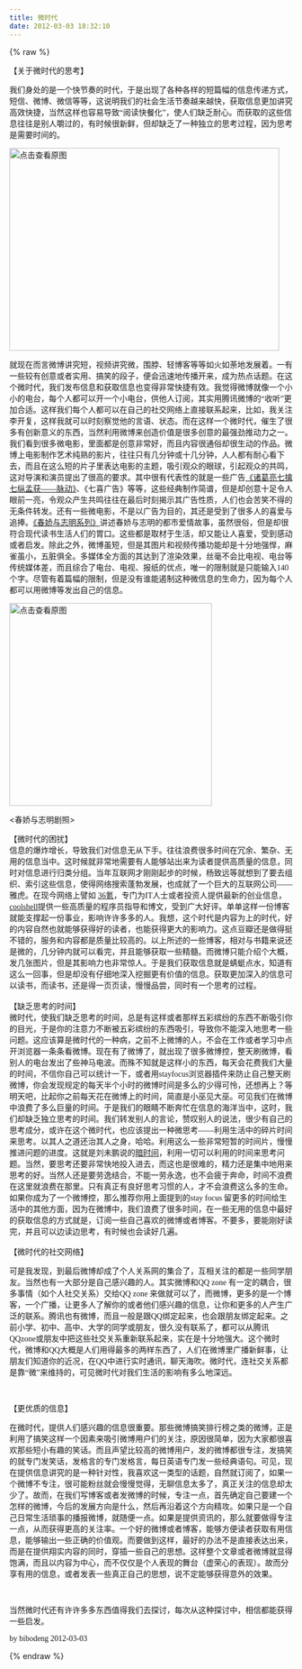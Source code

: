 ```yaml
---
title: 微时代
date: 2012-03-03 18:32:10
---
```

{% raw %}
<div><span style="font-family:'Microsoft YaHei';font-size:14px;">【关于微时代的思考】</span><br />
<span style="font-size:14px;"> </span><p><span style="font-family:'Microsoft YaHei';font-size:14px;">我们身处的是一个快节奏的时代，于是出现了各种各样的短篇幅的信息传递方式，短信、微博、微信等等，这说明我们的社会生活节奏越来越快，获取信息更加讲究高效快捷，当然这样也容易导致“阅读快餐化”，使人们缺乏耐心。而获取的这些信息往往是别人嚼过的，有时候很新鲜，但却缺乏了一种独立的思考过程，因为思考是需要时间的。</span></p>
<span style="font-size:14px;"> </span><p><span style="font-family:'Microsoft YaHei';font-size:14px;"><a target="_blank" href="/content/plugins/kl_album/upload/201203/1f1b50e73c45ebe770bd32acf7f8218c2012030310510110170.jpg"><img src="/content/plugins/kl_album/upload/201203/1f1b50e73c45ebe770bd32acf7f8218c2012030310510110170.jpg" width="480" height="360" alt="点击查看原图" border="0" /></a><br />
</span></p>
<span style="font-size:14px;"> </span><p><span style="font-family:'Microsoft YaHei';font-size:14px;">就现在而言微博讲究短，视频讲究微，围脖、轻博客等等如火如荼地发展着。一有一些较有创意或者实用、搞笑的段子，便会迅速地传播开来，成为热点话题。在这个微时代，我们发布信息和获取信息也变得非常快捷有效。我觉得微博就像一个小小的电台，每个人都可以开一个小电台，供他人订阅，其实用腾讯微博的“收听”更加合适。这样我们每个人都可以在自己的社交网络上直接联系起来，比如，我关注李开复，这样我就可以时刻察觉他的言语、状态。而在这样一个微时代，催生了很多有创新意义的东西，当然利用微博来创造价值是很多创意的最强劲推动力之一。我们看到很多微电影，里面都是创意非常好，而且内容很通俗却很生动的作品。微博上电影制作艺术纯熟的影片，往往只有几分钟或十几分钟，人人都有耐心看下去，而且在这么短的片子里表达电影的主题，吸引观众的眼球，引起观众的共鸣，这对导演和演员提出了很高的要求。其中很有代表性的就是一些广告<a href="http://www.tudou.com/programs/view/4iiAhyrM8s0/"><span style="font-size:14px;">《诸葛亮七擒七纵孟获——脉动》</span></a>、《七喜广告》等等，这些经典制作简谱，但是却创意十足</span><span style="font-family:'Microsoft YaHei';font-size:14px;">令人眼前一亮，令观众产生共鸣往往在最后时刻揭示其广告性质，人们也会苦笑不得的无条件转发。还有一些微电影，不是以广告为目的，其还是受到了很多人的喜爱与追捧。<a href="http://movie.douban.com/subject/6386345/"><span style="font-size:14px;">《春娇与志明系列》</span></a>讲述春娇与志明的都市爱情故事，虽然很俗，但是却很符合现代读书生活人们的胃口。这些都是取材于生活，却又能让人喜爱，受到感动或者启发。除此之外，微博虽短，但是其图片和视频传播功能却是十分地强悍，麻雀虽小，五脏俱全。多媒体全方面的其达到了渲染效果，丝毫不会比电视、电台等传统媒体差，而且综合了电台、电视、报纸的优点，唯一的限制就是只能输入140个字。尽管有着篇幅的限制，但是没有谁能遏制这种微信息的生命力，因为每个人都可以用微博等发出自己的信息。</span></p>
<span style="font-size:14px;"> </span><p><span style="font-family:'Microsoft YaHei';font-size:14px;"><a target="_blank" href="/content/plugins/kl_album/upload/201203/3fa3998827931149ff434dcd92cdb1a22012030310533627105.jpg"><img src="/content/plugins/kl_album/upload/201203/3fa3998827931149ff434dcd92cdb1a22012030310533627105.jpg" width="360" height="360" alt="点击查看原图" border="0" /></a><br />
</span></p>
<span style="font-size:14px;"> </span><p><span style="font-size:14px;">&lt;春娇与志明剧照&gt;</span></p>
<span style="font-size:14px;"> </span><span style="font-family:'Microsoft YaHei';font-size:14px;">【微时代的困扰】</span><br />
<span style="font-size:14px;"> </span><span style="font-family:'Microsoft YaHei';font-size:14px;">信息的爆炸增长，导致我们对信息无从下手。往往浪费很多时间在冗余、繁杂、无用的信息当中。这时候就非常地需要有人能够站出来为读者提供高质量的信息，同时对信息进行归类分组。当年互联网才刚刚起步的时候，杨致远等就想到了要去组织、索引这些信息，使得网络搜索蓬勃发展，也成就了一个巨大的互联网公司——雅虎。在现今网络上譬如 <a href="http://www.36kr.com/"><span style="font-size:14px;">36氪</span></a>，专门为IT人士或者投资人提供最新的创业信息，<a href="/admin/coolshell.cn"><span style="font-size:14px;">coolshell</span></a>提供一些高质量的程序员指导和博文，受到广大好评。单单这样一份博客就能支撑起一份事业，影响许许多多的人。我想，这个时代是内容为上的时代，好的内容自然也就能够获得好的读者，也能获得更大的影响力。这点豆瓣还是做得挺不错的，服务和内容都是质量比较高的。以上所述的一些博客，相对与书籍来说还是微的，几分钟内就可以看完，并且能够获取一些精髓。而微博只能介绍个大概，发几张图片，但是其影响力也非常惊人。于是我们获取信息就是蜻蜓点水，知道有这么一回事，但是却没有仔细地深入挖掘更有价值的信息。获取更加深入的信息可以读书，而读书，还是得一页页读，慢慢品尝，同时有一个思考的过程。</span><br />
<span style="font-size:14px;"> </span><br />
<span style="font-size:14px;"> </span><span style="font-family:'Microsoft YaHei';font-size:14px;">【缺乏思考的时间】</span><br />
<span style="font-size:14px;"> </span><span style="font-family:'Microsoft YaHei';font-size:14px;">微时代，使我们缺乏思考的时间，总是有这样或者那样五彩缤纷的东西不断吸引你的目光，于是你的注意力不断被五彩缤纷的东西吸引，导致你不能深入地思考一些问题。这应该算是微时代的一种病，之前不上微博的人，不会在工作或者学习中点开浏览器一条条看微博。现在有了微博了，就出现了很多微博控，整天刷微博，看别人的电台发出了些神马电波。而殊不知就是这样小的东西，每天会花费我们大量的时间，不信你自己可以统计一下，或者用stayfocus浏览器插件来防止自己整天刷微博，你会发现规定的每天半个小时的微博时间是多么的少得可怜，还想再上？等明天吧，比起你之前每天花在微博上的时间，简直是小巫见大巫。可见我们在微博中浪费了多么巨量的时间。于是我们的眼睛不断奔忙在信息的海洋当中，这时，我们却缺乏独立思考的时间。我们转发别人的言论，赞叹别人的说法，很少有自己的思考成分，或许在这个微时代，也应该提出一种微思考——利用生活中的碎片时间来思考。以其人之道还治其人之身，哈哈。利用这么一些非常短暂的时间片，慢慢推进问题的进度。这就是刘未鹏说的<a href="http://book.douban.com/subject/6709809/"><span style="font-size:14px;">暗时间</span></a>，利用一切可以利用的时间来思考问题。当然，要思考还要非常快地投入进去，而这也是很难的，精力还是集中地用来思考的好。当然人还是要劳逸结合，不能一劳永逸，也不会疲于奔命，时间不浪费在这里就浪费在那里。只有真正有良好思考习惯的人，才不会浪费这么多的生命。如果你成为了一个微博控，那么推荐你用上面提到的stay 
focus 
留更多的时间给生活中的其他方面，因为在微博中，我们浪费了很多时间，在一些无用的信息中最好的获取信息的方式就是，订阅一些自己喜欢的微博或者博客。不要多，要能刚好读完，并且可以边读边思考，有时候也会读好几遍。</span></div>
<span style="font-size:14px;"> </span><span style="font-family:'Microsoft YaHei';font-size:14px;"> </span><div><span style="font-family:'Microsoft YaHei';font-size:14px;">&nbsp;</span></div>
<span style="font-size:14px;"> </span><span style="font-family:'Microsoft YaHei';font-size:14px;"> </span><div><span style="font-family:'Microsoft YaHei';font-size:14px;">【微时代的社交网络】</span></div>
<span style="font-size:14px;"> </span><span style="font-family:'Microsoft YaHei';font-size:14px;"> </span><p><span style="font-family:'Microsoft YaHei';font-size:14px;">可是我发现，到最后微博却成了个人关系网的集合了，互相关注的都是一些同学朋友。当然也有一大部分是自己感兴趣的人。其实微博和QQ zone 
有一定的耦合，很多事情（如个人社交关系）交给QQ zone 
来做就可以了，而微博，更多的是一个博客，一个广播，让更多人了解你的或者他们感兴趣的信息，让你和更多的人产生广泛的联系。腾讯也有微博，而且一般是跟QQ绑定起来，也会跟朋友绑定起来。之前小学、初中、高中、大学的同学或朋友，很久没有联系了，都可以从腾讯QQzone或朋友中把这些社交关系重新联系起来，实在是十分地强大。这个微时代，微博和QQ大概是人们用得最多的两样东西了，人们在微博里广播新鲜事，让朋友们知道你的近况，在QQ中进行实时通讯，聊天海吹。微时代，连社交关系都是靠“微”来维持的，可见微时代对我们生活的影响有多么地深远。</span></p>
<span style="font-size:14px;"> </span><p><span style="font-family:'Microsoft YaHei';font-size:14px;"><br />
</span></p>
<span style="font-size:14px;"> </span><span style="font-family:'Microsoft YaHei';font-size:14px;"> </span><div><span style="font-family:'Microsoft YaHei';font-size:14px;">【更优质的信息】</span><br />
<span style="font-size:14px;"> </span></div>
<span style="font-size:14px;"> </span><span style="font-family:'Microsoft YaHei';font-size:14px;"> </span><p><span style="font-family:'Microsoft YaHei';font-size:14px;">在微时代，提供人们感兴趣的信息很重要。那些微博搞笑排行榜之类的微博，正是利用了搞笑这样一个因素来吸引微博用户们的关注，原因很简单，因为大家都很喜欢那些短小有趣的笑话。而且声望比较高的微博用户，发的微博都很专注，发搞笑的就专门发笑话，发格言的专门发格言，每日英语专门发一些经典语句。可见，现在提供信息讲究的是一种针对性，我喜欢这一类型的话题，自然就订阅了，如果一个微博不专注，很可能粉丝就会慢慢觉得，无聊信息太多了，真正关注的信息却太少了。故而，在我们写博客或者发微博的时候，专注一点，首先确定自己要建一个怎样的微博，今后的发展方向是什么，然后再沿着这个方向精攻。如果只是一个自己日常生活琐事的播报微博，就随便一点。如果是提供资讯的，那么就要做得专注一点，从而获得更高的关注率。一个好的微博或者博客，能够方便读者获取有用信息，能够输出一些正确的价值观。而要做到这样，最好的办法不是直接表达出来，而是在提供翔实内容的同时，穿插一些自己的思想。这样整个文章或者微博就显得饱满，而且以内容为中心，而不仅仅是个人表现的舞台（虚荣心的表现）。故而分享有用的信息，或者发表一些真正自己的思想，说不定能够获得意外的效果。</span></p>
<span style="font-size:14px;"> </span><p><span style="font-family:'Microsoft YaHei';font-size:14px;"><br />
</span></p>
<span style="font-size:14px;"> </span><p><span style="font-family:'Microsoft YaHei';font-size:14px;">当然微时代还有许许多多东西值得我们去探讨，每次从这种探讨中，相信都能获得一些启发。</span></p>
<span style="font-size:14px;"> </span><p><span style="font-family:'Microsoft YaHei';font-size:14px;">by bibodeng 2012-03-03</span></p>{% endraw %}
